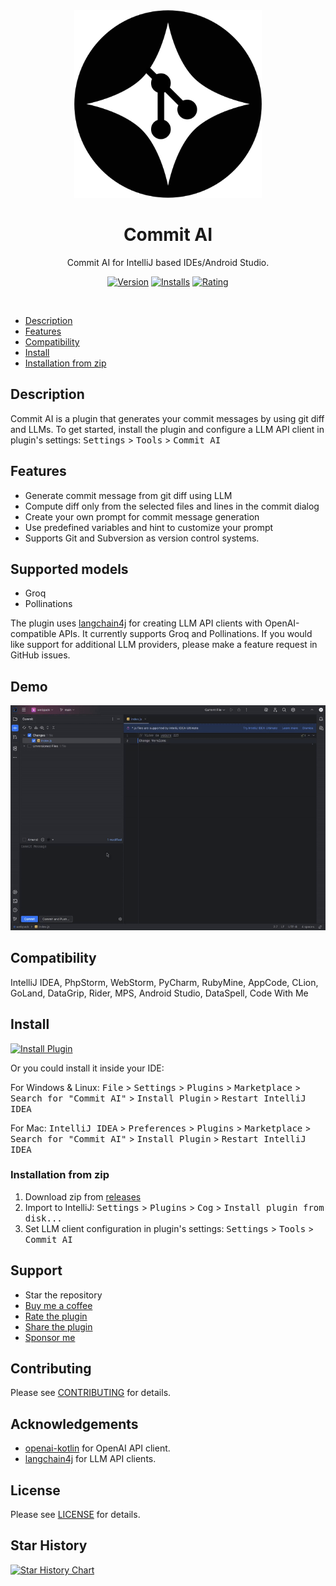 <div style="text-align: center;">
    <a href="https://plugins.jetbrains.com/plugin/28558-commit-ai/">
        <img src="./src/main/resources/META-INF/commitAi.svg" alt="logo" width="300"/>
    </a>

<h1 style="text-align: center;">Commit AI</h1>
<p style="text-align: center;">Commit AI for IntelliJ based IDEs/Android Studio.</p>

[version-badge]: https://img.shields.io/jetbrains/plugin/28558-commit-ai/v/?style=for-the-badge
[installs-badge]: https://img.shields.io/jetbrains/plugin/28558-commit-ai/d/?style=for-the-badge&color=red
[rating-badge]: https://img.shields.io/jetbrains/plugin/28558-commit-ai/r/stars/?style=for-the-badge
[marketplace-url]: https://plugins.jetbrains.com/plugin/28558-commit-ai/



[![Version][version-badge]][marketplace-url]
[![Installs][installs-badge]][marketplace-url]
[![Rating][rating-badge]][marketplace-url]
</div>
<br>

- [Description](#description)
- [Features](#features)
- [Compatibility](#compatibility)
- [Install](#install)
- [Installation from zip](#installation-from-zip)

<!-- Plugin description -->
## Description

Commit AI is a plugin that generates your commit messages by using git diff and LLMs. To get started, install the
plugin and configure a LLM API client in plugin's settings: <kbd>Settings</kbd> > <kbd>Tools</kbd> > <kbd>Commit AI</kbd>
<!-- Plugin description end -->

## Features

- Generate commit message from git diff using LLM
- Compute diff only from the selected files and lines in the commit dialog
- Create your own prompt for commit message generation
- Use predefined variables and hint to customize your prompt
- Supports Git and Subversion as version control systems.

## Supported models

- Groq
- Pollinations

The plugin uses [langchain4j](https://github.com/langchain4j/langchain4j) for creating LLM API clients with OpenAI-compatible APIs. It currently supports Groq and Pollinations. If you would like support for additional LLM providers, please make a feature request in GitHub issues.

## Demo

<picture>
  <source media="(prefers-color-scheme: dark)" srcset="./assets/plugin-dark.gif">
  <source media="(prefers-color-scheme: light)" srcset="./assets/plugin-light.gif">
  <img alt="Demo." src="./assets/plugin-light.gif">
</picture>

## Compatibility

IntelliJ IDEA, PhpStorm, WebStorm, PyCharm, RubyMine, AppCode, CLion, GoLand, DataGrip, Rider, MPS, Android Studio,
DataSpell, Code With Me

## Install

<a href="https://plugins.jetbrains.com/plugin/28558-commit-ai/">
<img alt="Install Plugin" src="https://user-images.githubusercontent.com/12044174/123105697-94066100-d46a-11eb-9832-338cdf4e0612.png"/>
</a>

Or you could install it inside your IDE:

For Windows & Linux: <kbd>File</kbd> > <kbd>Settings</kbd> > <kbd>Plugins</kbd> > <kbd>Marketplace</kbd> > <kbd>Search
for "Commit AI"</kbd> > <kbd>Install Plugin</kbd> > <kbd>Restart IntelliJ IDEA</kbd>

For Mac: <kbd>IntelliJ IDEA</kbd> > <kbd>Preferences</kbd> > <kbd>Plugins</kbd> > <kbd>Marketplace</kbd> > <kbd>Search
for "Commit AI"</kbd> > <kbd>Install Plugin</kbd>  > <kbd>Restart IntelliJ IDEA</kbd>

### Installation from zip

1. Download zip from [releases](https://github.com/FrancoStino/commit-ai-jetbrains-plugin/releases)
2. Import to IntelliJ: <kbd>Settings</kbd> > <kbd>Plugins</kbd> > <kbd>Cog</kbd> > <kbd>Install plugin from
   disk...</kbd>
3. Set LLM client configuration in plugin's settings: <kbd>Settings</kbd> > <kbd>Tools</kbd> > <kbd>Commit AI</kbd>


## Support

* Star the repository
* [Buy me a coffee](https://ko-fi.com/blarc)
* [Rate the plugin](https://plugins.jetbrains.com/plugin/28558-commit-ai/)
* [Share the plugin](https://plugins.jetbrains.com/plugin/28558-commit-ai/)
* [Sponsor me](https://github.com/sponsors/FrancoStino)

## Contributing

Please see [CONTRIBUTING](CONTRIBUTING.md) for details.

## Acknowledgements

- [openai-kotlin](https://github.com/aallam/openai-kotlin) for OpenAI API client.
- [langchain4j](https://github.com/langchain4j/langchain4j) for LLM API clients.

## License

Please see [LICENSE](LICENSE) for details.

## Star History

<a href="https://www.star-history.com/#FrancoStino/commit-ai-jetbrains-plugin&Date">
 <picture>
   <source media="(prefers-color-scheme: dark)" srcset="https://api.star-history.com/svg?repos=FrancoStino/commit-ai-jetbrains-plugin&type=Date&theme=dark" />
   <source media="(prefers-color-scheme: light)" srcset="https://api.star-history.com/svg?repos=FrancoStino/commit-ai-jetbrains-plugin&type=Date" />
   <img alt="Star History Chart" src="https://api.star-history.com/svg?repos=FrancoStino/commit-ai-jetbrains-plugin&type=Date" />
 </picture>
</a>
